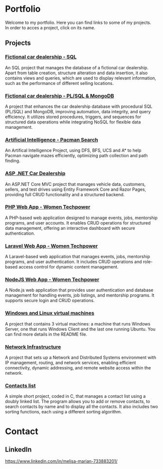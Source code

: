 # Portfolio
Welcome to my portfolio. Here you can find links to some of my projects.<br/>
In order to acces a project, click on its name.

## Projects

### [Fictional car dealership - SQL](https://github.com/meli1230/car_dealership)
An SQL project that manages the database of a fictional car dealership. Apart from table creation, structure alteration and data insertion, it also contains views and queries, which are used to display relevant information, such as the performance of different selling locations.

### [Fictional car dealership - PL/SQL & MongoDB](https://github.com/meli1230/fictional_car_dealership_2.git)
A project that enhances the car dealership database with procedural SQL (PL/SQL) and MongoDB, improving automation, data integrity, and query efficiency. It utilizes stored procedures, triggers, and sequences for structured data operations while integrating NoSQL for flexible data management.

### [Artificial Intelligence - Pacman Search](https://github.com/meli1230/AI--Project_2.git)
An Artifical Intelligence Project, using DFS, BFS, UCS and A* to help Pacman navigate mazes efficiently, optimizing path collection and path finding.

### [ASP .NET Car Dealership](https://github.com/meli1230/DEV--Semester-Project.git)
An ASP.NET Core MVC project that manages vehicle data, customers, sellers, and test drives using Entity Framework Core and Razor Pages, providing full CRUD functionality and a structured backend.

### [PHP Web App - Women Techpower](https://github.com/meli1230/WEB--Project1.git)
A PHP-based web application designed to manage events, jobs, mentorship programs, and user accounts. It enables CRUD operations for structured data management, offering an interactive dashboard with secure authentication.

### [Laravel Web App - Women Techpower](https://github.com/meli1230/WEB--Project2.git)
A Laravel-based web application that manages events, jobs, mentorship programs, and user authentication. It includes CRUD operations and role-based access control for dynamic content management.

### [NodeJS Web App - Women Techpower](https://github.com/meli1230/WEB--Project3.git)
A Node.js web application that provides user authentication and database management for handling events, job listings, and mentorship programs. It supports secure login and CRUD operations.

### [Windows and Linux virtual machines](https://github.com/meli1230/windows_and_linux_vms)
A project that contains 3 virtual machines: a machine that runs Windows Server, one that runs Windows Client and the last one running Ubuntu. You can find more details in the README file.

### [Network Infrastructure](https://github.com/meli1230/network_infrastructure.git)
A project that sets up a Network and Distributed Systems environment with IP management, routing, and network services, enabling efficient connectivity, dynamic addressing, and remote website access within the network.

### [Contacts list](https://github.com/meli1230/contacts_list)
A simple short project, coded in C, that manages a contact list using a doubly linked list. The program allows you to add or remove contacts, to search contacts by name and to display all the contacts. It also includes two sorting functions, each using a different sorting algorithm.

# Contact
## LinkedIn
https://www.linkedin.com/in/melisa-marian-733883201/

